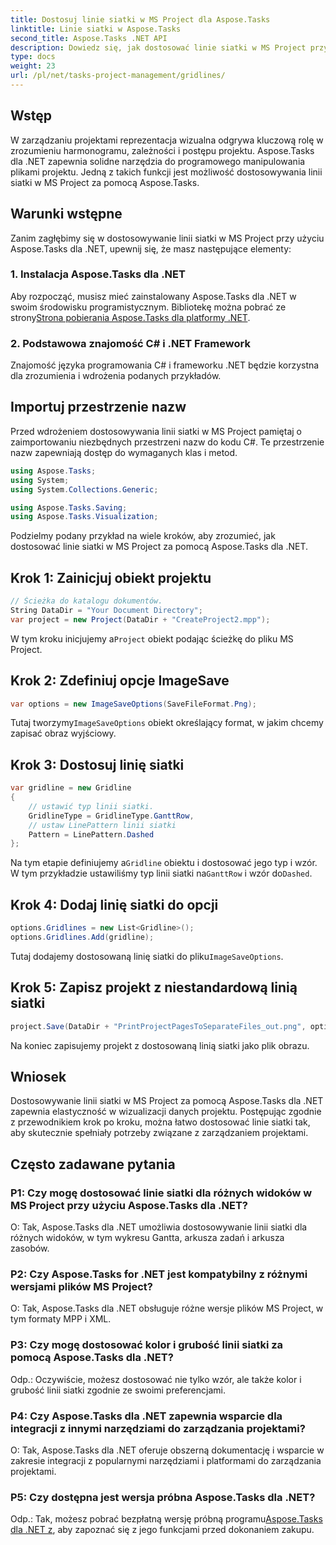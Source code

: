 ```yaml
---
title: Dostosuj linie siatki w MS Project dla Aspose.Tasks
linktitle: Linie siatki w Aspose.Tasks
second_title: Aspose.Tasks .NET API
description: Dowiedz się, jak dostosować linie siatki w MS Project przy użyciu Aspose.Tasks dla .NET. Ulepsz wizualizację projektu i zarządzanie nim, wykonując proste kroki.
type: docs
weight: 23
url: /pl/net/tasks-project-management/gridlines/
---
```

## Wstęp

W zarządzaniu projektami reprezentacja wizualna odgrywa kluczową rolę w zrozumieniu harmonogramu, zależności i postępu projektu. Aspose.Tasks dla .NET zapewnia solidne narzędzia do programowego manipulowania plikami projektu. Jedną z takich funkcji jest możliwość dostosowywania linii siatki w MS Project za pomocą Aspose.Tasks.

## Warunki wstępne

Zanim zagłębimy się w dostosowywanie linii siatki w MS Project przy użyciu Aspose.Tasks dla .NET, upewnij się, że masz następujące elementy:

### 1. Instalacja Aspose.Tasks dla .NET

 Aby rozpocząć, musisz mieć zainstalowany Aspose.Tasks dla .NET w swoim środowisku programistycznym. Bibliotekę można pobrać ze strony[Strona pobierania Aspose.Tasks dla platformy .NET](https://releases.aspose.com/tasks/net/).

### 2. Podstawowa znajomość C# i .NET Framework

Znajomość języka programowania C# i frameworku .NET będzie korzystna dla zrozumienia i wdrożenia podanych przykładów.

## Importuj przestrzenie nazw

Przed wdrożeniem dostosowywania linii siatki w MS Project pamiętaj o zaimportowaniu niezbędnych przestrzeni nazw do kodu C#. Te przestrzenie nazw zapewniają dostęp do wymaganych klas i metod.

```csharp
using Aspose.Tasks;
using System;
using System.Collections.Generic;

using Aspose.Tasks.Saving;
using Aspose.Tasks.Visualization;

```

Podzielmy podany przykład na wiele kroków, aby zrozumieć, jak dostosować linie siatki w MS Project za pomocą Aspose.Tasks dla .NET.

## Krok 1: Zainicjuj obiekt projektu

```csharp
// Ścieżka do katalogu dokumentów.
String DataDir = "Your Document Directory";
var project = new Project(DataDir + "CreateProject2.mpp");
```

 W tym kroku inicjujemy a`Project` obiekt podając ścieżkę do pliku MS Project.

## Krok 2: Zdefiniuj opcje ImageSave

```csharp
var options = new ImageSaveOptions(SaveFileFormat.Png);
```

 Tutaj tworzymy`ImageSaveOptions` obiekt określający format, w jakim chcemy zapisać obraz wyjściowy.

## Krok 3: Dostosuj linię siatki

```csharp
var gridline = new Gridline
{
	// ustawić typ linii siatki.
	GridlineType = GridlineType.GanttRow, 
	// ustaw LinePattern linii siatki
	Pattern = LinePattern.Dashed
};
```

 Na tym etapie definiujemy a`Gridline` obiektu i dostosować jego typ i wzór. W tym przykładzie ustawiliśmy typ linii siatki na`GanttRow` i wzór do`Dashed`.

## Krok 4: Dodaj linię siatki do opcji

```csharp
options.Gridlines = new List<Gridline>();
options.Gridlines.Add(gridline);
```

 Tutaj dodajemy dostosowaną linię siatki do pliku`ImageSaveOptions`.

## Krok 5: Zapisz projekt z niestandardową linią siatki

```csharp
project.Save(DataDir + "PrintProjectPagesToSeparateFiles_out.png", options);
```

Na koniec zapisujemy projekt z dostosowaną linią siatki jako plik obrazu.

## Wniosek

Dostosowywanie linii siatki w MS Project za pomocą Aspose.Tasks dla .NET zapewnia elastyczność w wizualizacji danych projektu. Postępując zgodnie z przewodnikiem krok po kroku, można łatwo dostosować linie siatki tak, aby skutecznie spełniały potrzeby związane z zarządzaniem projektami.

## Często zadawane pytania

### P1: Czy mogę dostosować linie siatki dla różnych widoków w MS Project przy użyciu Aspose.Tasks dla .NET?

O: Tak, Aspose.Tasks dla .NET umożliwia dostosowywanie linii siatki dla różnych widoków, w tym wykresu Gantta, arkusza zadań i arkusza zasobów.

### P2: Czy Aspose.Tasks for .NET jest kompatybilny z różnymi wersjami plików MS Project?

O: Tak, Aspose.Tasks dla .NET obsługuje różne wersje plików MS Project, w tym formaty MPP i XML.

### P3: Czy mogę dostosować kolor i grubość linii siatki za pomocą Aspose.Tasks dla .NET?

Odp.: Oczywiście, możesz dostosować nie tylko wzór, ale także kolor i grubość linii siatki zgodnie ze swoimi preferencjami.

### P4: Czy Aspose.Tasks dla .NET zapewnia wsparcie dla integracji z innymi narzędziami do zarządzania projektami?

O: Tak, Aspose.Tasks dla .NET oferuje obszerną dokumentację i wsparcie w zakresie integracji z popularnymi narzędziami i platformami do zarządzania projektami.

### P5: Czy dostępna jest wersja próbna Aspose.Tasks dla .NET?

 Odp.: Tak, możesz pobrać bezpłatną wersję próbną programu[Aspose.Tasks dla .NET z](https://forum.aspose.com/c/tasks/15), aby zapoznać się z jego funkcjami przed dokonaniem zakupu.